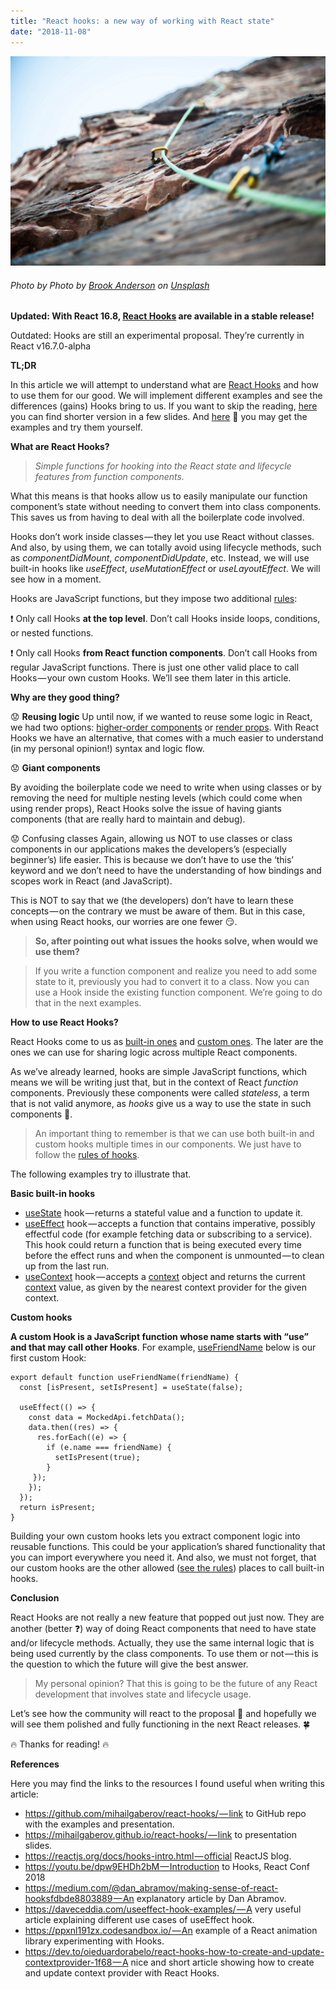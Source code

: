 ```yaml
---
title: "React hooks: a new way of working with React state"
date: "2018-11-08"
---
```


![React hooks: a new way of working with React state](./react-hooks-head.jpeg)
###### Photo by Photo by [Brook Anderson](https://unsplash.com/photos/gTQbZXL417Q?utm_source=unsplash&utm_medium=referral&utm_content=creditCopyText) on [Unsplash](https://unsplash.com/search/photos/unit-testing-reactjs?utm_source=unsplash&utm_medium=referral&utm_content=creditCopyText)

__Updated: With React 16.8, [React Hooks](https://reactjs.org/docs/hooks-intro.html) are available in a stable release!__

Outdated: Hooks are still an experimental proposal. They’re currently in React v16.7.0-alpha

__TL;DR__

In this article we will attempt to understand what are [React Hooks](https://reactjs.org/docs/hooks-intro.html) and how to use them for our good. We will implement different examples and see the differences (gains) Hooks bring to us. If you want to skip the reading, [here](https://mihailgaberov.github.io/react-hooks/) you can find shorter version in a few slides. And [here](https://github.com/mihailgaberov/react-hooks) 🎁 you may get the examples and try them yourself.

__What are React Hooks?__

>_Simple functions for hooking into the React state and lifecycle features from function components._

What this means is that hooks allow us to easily manipulate our function component’s state without needing to convert them into class components. This saves us from having to deal with all the boilerplate code involved.

Hooks don’t work inside classes — they let you use React without classes. And also, by using them, we can totally avoid using lifecycle methods, such as _componentDidMount_, _componentDidUpdate_, etc. Instead, we will use built-in hooks like _useEffect_, _useMutationEffect_ or _useLayoutEffect_. We will see how in a moment.

Hooks are JavaScript functions, but they impose two additional [rules](https://reactjs.org/docs/hooks-rules.html):

❗️ Only call Hooks __at the top level__. Don’t call Hooks inside loops, conditions, or nested functions.

❗️ Only call Hooks __from React function components__. Don’t call Hooks from regular JavaScript functions. There is just one other valid place to call Hooks — your own custom Hooks. We’ll see them later in this article.

__Why are they good thing?__

😟 __Reusing logic__
Up until now, if we wanted to reuse some logic in React, we had two options: [higher-order components](https://tylermcginnis.com/react-higher-order-components/) or [render props](https://www.robinwieruch.de/react-render-props-pattern/). With React Hooks we have an alternative, that comes with a much easier to understand (in my personal opinion!) syntax and logic flow.

😟 __Giant components__

By avoiding the boilerplate code we need to write when using classes or by removing the need for multiple nesting levels (which could come when using render props), React Hooks solve the issue of having giants components (that are really hard to maintain and debug).

😟 Confusing classes
Again, allowing us NOT to use classes or class components in our applications makes the developers’s (especially beginner’s) life easier. This is because we don’t have to use the ‘this’ keyword and we don’t need to have the understanding of how bindings and scopes work in React (and JavaScript).

This is NOT to say that we (the developers) don’t have to learn these concepts — on the contrary we must be aware of them. But in this case, when using React hooks, our worries are one fewer 😏.

>__So, after pointing out what issues the hooks solve, when would we use them?__

> If you write a function component and realize you need to add some state to it, previously you had to convert it to a class. Now you can use a Hook inside the existing function component. We’re going to do that in the next examples.

__How to use React Hooks?__

React Hooks come to us as [built-in ones](https://reactjs.org/docs/hooks-overview.html) and [custom ones](https://reactjs.org/docs/hooks-custom.html). The later are the ones we can use for sharing logic across multiple React components.

As we’ve already learned, hooks are simple JavaScript functions, which means we will be writing just that, but in the context of React _function_ components. Previously these components were called _stateless_, a term that is not valid anymore, as _hooks_ give us a way to use the state in such components 🙌.

>An important thing to remember is that we can use both built-in and custom hooks multiple times in our components. We just have to follow the [rules of hooks](https://reactjs.org/docs/hooks-rules.html).

The following examples try to illustrate that.

__Basic built-in hooks__

 - [useState](https://github.com/mihailgaberov/react-hooks/blob/master/src/components/Counter/CounterHooked.js) hook — returns a stateful value and a function to update it.
 - [useEffect](https://reactjs.org/docs/hooks-effect.html) hook — accepts a function that contains imperative, possibly effectful code (for example fetching data or subscribing to a service). This hook could return a function that is being executed every time before the effect runs and when the component is unmounted — to clean up from the last run.
 - [useContext](https://github.com/mihailgaberov/react-hooks/blob/master/src/components/Counter/CounterHooked.js) hook — accepts a [context](https://reactjs.org/docs/context.html) object and returns the current [context](https://github.com/mihailgaberov/react-hooks/blob/master/src/ColorContext.js) value, as given by the nearest context provider for the given context.

__Custom hooks__

__A custom Hook is a JavaScript function whose name starts with “use” and that may call other Hooks__. For example, [useFriendName](https://github.com/mihailgaberov/react-hooks/blob/master/src/useFriendName.jshttps://github.com/mihailgaberov/react-hooks/blob/master/src/useFriendName.js) below is our first custom Hook:

```ecmascript 6
export default function useFriendName(friendName) {
  const [isPresent, setIsPresent] = useState(false);
  
  useEffect(() => {
    const data = MockedApi.fetchData();
    data.then((res) => {
      res.forEach((e) => {
        if (e.name === friendName) {
          setIsPresent(true);
        }
     });
    });
  });
  return isPresent;
}
```

Building your own custom hooks lets you extract component logic into reusable functions. This could be your application’s shared functionality that you can import everywhere you need it. And also, we must not forget, that our custom hooks are the other allowed ([see the rules](https://reactjs.org/docs/hooks-rules.html#only-call-hooks-from-react-functions)) places to call built-in hooks.

__Conclusion__

React Hooks are not really a new feature that popped out just now. They are another (better ❓) way of doing React components that need to have state and/or lifecycle methods. Actually, they use the same internal logic that is being used currently by the class components. To use them or not — this is the question to which the future will give the best answer.

>My personal opinion? That this is going to be the future of any React development that involves state and lifecycle usage.

Let’s see how the community will react to the proposal 📓 and hopefully we will see them polished and fully functioning in the next React releases. 🍀

🔥 Thanks for reading! 🔥

__References__

Here you may find the links to the resources I found useful when writing this article:

 - https://github.com/mihailgaberov/react-hooks/ — link to GitHub repo with the examples and presentation.
 - https://mihailgaberov.github.io/react-hooks/ — link to presentation slides.
 - https://reactjs.org/docs/hooks-intro.html — official ReactJS blog.
 - https://youtu.be/dpw9EHDh2bM — Introduction to Hooks, React Conf 2018
 - https://medium.com/@dan_abramov/making-sense-of-react-hooksfdbde8803889 — An explanatory article by Dan Abramov.
 - https://daveceddia.com/useeffect-hook-examples/ — A very useful article explaining different use cases of useEffect hook.
 - https://ppxnl191zx.codesandbox.io/ — An example of a React animation library experimenting with Hooks.
 - https://dev.to/oieduardorabelo/react-hooks-how-to-create-and-update-contextprovider-1f68 — A nice and short article showing how to create and update context provider with React Hooks.
